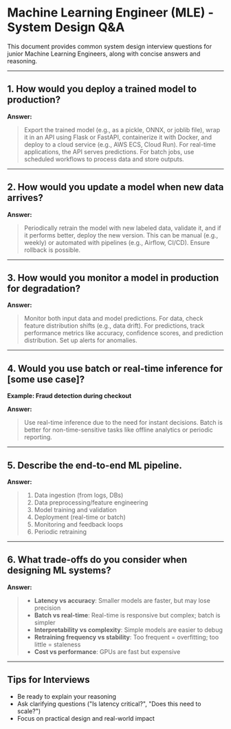 # Machine Learning Engineer (MLE) - System Design Q&A

This document provides common system design interview questions for junior Machine Learning Engineers, along with concise answers and reasoning.

---

## 1. How would you deploy a trained model to production?

**Answer:**
> Export the trained model (e.g., as a pickle, ONNX, or joblib file), wrap it in an API using Flask or FastAPI, containerize it with Docker, and deploy to a cloud service (e.g., AWS ECS, Cloud Run). For real-time applications, the API serves predictions. For batch jobs, use scheduled workflows to process data and store outputs.

---

## 2. How would you update a model when new data arrives?

**Answer:**
> Periodically retrain the model with new labeled data, validate it, and if it performs better, deploy the new version. This can be manual (e.g., weekly) or automated with pipelines (e.g., Airflow, CI/CD). Ensure rollback is possible.

---

## 3. How would you monitor a model in production for degradation?

**Answer:**
> Monitor both input data and model predictions. For data, check feature distribution shifts (e.g., data drift). For predictions, track performance metrics like accuracy, confidence scores, and prediction distribution. Set up alerts for anomalies.

---

## 4. Would you use batch or real-time inference for [some use case]?

**Example: Fraud detection during checkout**

**Answer:**
> Use real-time inference due to the need for instant decisions. Batch is better for non-time-sensitive tasks like offline analytics or periodic reporting.

---

## 5. Describe the end-to-end ML pipeline.

**Answer:**
> 1. Data ingestion (from logs, DBs)
> 2. Data preprocessing/feature engineering
> 3. Model training and validation
> 4. Deployment (real-time or batch)
> 5. Monitoring and feedback loops
> 6. Periodic retraining

---

## 6. What trade-offs do you consider when designing ML systems?

**Answer:**
> - **Latency vs accuracy**: Smaller models are faster, but may lose precision
> - **Batch vs real-time**: Real-time is responsive but complex; batch is simpler
> - **Interpretability vs complexity**: Simple models are easier to debug
> - **Retraining frequency vs stability**: Too frequent = overfitting; too little = staleness
> - **Cost vs performance**: GPUs are fast but expensive

---

## Tips for Interviews
- Be ready to explain your reasoning
- Ask clarifying questions ("Is latency critical?", "Does this need to scale?")
- Focus on practical design and real-world impact

